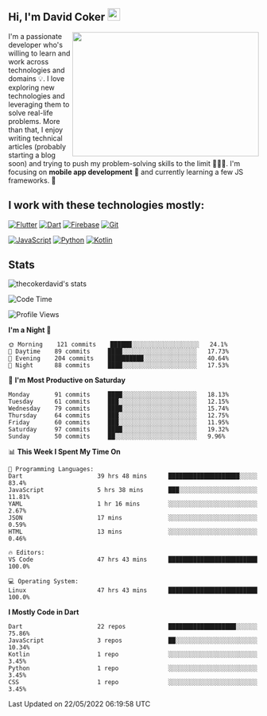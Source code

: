 ## Hi, I'm David Coker <img src="https://raw.githubusercontent.com/thecokerdavid/thecokerdavid/main/gifs/wave.gif" width="25px">
<img align="right" height="250" width="375" alt="" src="https://raw.githubusercontent.com/thecokerdavid/thecokerdavid/main/gifs/reminisce.gif" width="25px">

<p>I'm a passionate developer who's willing to learn and work across technologies and domains 💡. I love exploring new technologies and leveraging them to solve real-life problems. More than that, I enjoy writing technical articles (probably starting a blog soon) and trying to push my problem-solving skills to the limit  👨🏻‍💻. I'm focusing on <strong>mobile app development</strong> 📱 and currently learning a few JS frameworks. 🤪</p>

## I work with these technologies mostly:

[![Flutter](https://img.shields.io/badge/-Flutter-blue?style=for-the-badge&logo=flutter&logoColor=ffffff)](https://www.flutter.dev/)
[![Dart](https://img.shields.io/badge/-Dart-ffffff?style=for-the-badge&logo=dart&logoColor=blue)](https://www.dart.dev/)
[![Firebase](https://img.shields.io/badge/-Firebase-%23FBB741?style=for-the-badge&logo=firebase&logoColor=FBB741&labelColor=%23ffffff&color=%23FBB741)](https://www.firebase.google.com/)
[![Git](https://img.shields.io/badge/-Git-EB5C38?style=for-the-badge&logo=git&logoColor=%23ffffff)](https://git-scm.com/)

[![JavaScript](https://img.shields.io/badge/-JavaScript-F7DF1E?style=for-the-badge&logo=javascript&logoColor=000000&labelColor=F7DF1E&color=F7DF1E)](https://www.javascript.com/)
[![Python](https://img.shields.io/badge/-Python-yellow?style=for-the-badge&logo=python&logoColor=yellow&labelColor=blue&color=blue)](https://www.python.org/)
[![Kotlin](https://img.shields.io/badge/-Kotlin-7F52FF?style=for-the-badge&logo=Kotlin&logoColor=ffffff)](https://www.kotlinlang.com/)

## Stats

<p><img src="https://github-readme-stats.vercel.app/api?username=thecokerdavid&show_icons=true&hide_border=true&border_radius=10&theme=onedark" alt="thecokerdavid's stats" /></p>

<!--START_SECTION:waka-->
![Code Time](http://img.shields.io/badge/Code%20Time-578%20hrs%204%20mins-blue)

![Profile Views](http://img.shields.io/badge/Profile%20Views-4-blue)

**I'm a Night 🦉** 

```text
🌞 Morning    121 commits    ██████░░░░░░░░░░░░░░░░░░░   24.1% 
🌆 Daytime    89 commits     ████░░░░░░░░░░░░░░░░░░░░░   17.73% 
🌃 Evening    204 commits    ██████████░░░░░░░░░░░░░░░   40.64% 
🌙 Night      88 commits     ████░░░░░░░░░░░░░░░░░░░░░   17.53%

```
📅 **I'm Most Productive on Saturday** 

```text
Monday       91 commits     ████░░░░░░░░░░░░░░░░░░░░░   18.13% 
Tuesday      61 commits     ███░░░░░░░░░░░░░░░░░░░░░░   12.15% 
Wednesday    79 commits     ████░░░░░░░░░░░░░░░░░░░░░   15.74% 
Thursday     64 commits     ███░░░░░░░░░░░░░░░░░░░░░░   12.75% 
Friday       60 commits     ███░░░░░░░░░░░░░░░░░░░░░░   11.95% 
Saturday     97 commits     ████░░░░░░░░░░░░░░░░░░░░░   19.32% 
Sunday       50 commits     ██░░░░░░░░░░░░░░░░░░░░░░░   9.96%

```


📊 **This Week I Spent My Time On** 

```text
💬 Programming Languages: 
Dart                     39 hrs 48 mins      ████████████████████░░░░░   83.4% 
JavaScript               5 hrs 38 mins       ███░░░░░░░░░░░░░░░░░░░░░░   11.81% 
YAML                     1 hr 16 mins        ░░░░░░░░░░░░░░░░░░░░░░░░░   2.67% 
JSON                     17 mins             ░░░░░░░░░░░░░░░░░░░░░░░░░   0.59% 
HTML                     13 mins             ░░░░░░░░░░░░░░░░░░░░░░░░░   0.46%

🔥 Editors: 
VS Code                  47 hrs 43 mins      █████████████████████████   100.0%

💻 Operating System: 
Linux                    47 hrs 43 mins      █████████████████████████   100.0%

```

**I Mostly Code in Dart** 

```text
Dart                     22 repos            ███████████████████░░░░░░   75.86% 
JavaScript               3 repos             ██░░░░░░░░░░░░░░░░░░░░░░░   10.34% 
Kotlin                   1 repo              ░░░░░░░░░░░░░░░░░░░░░░░░░   3.45% 
Python                   1 repo              ░░░░░░░░░░░░░░░░░░░░░░░░░   3.45% 
CSS                      1 repo              ░░░░░░░░░░░░░░░░░░░░░░░░░   3.45%

```



 Last Updated on 22/05/2022 06:19:58 UTC
<!--END_SECTION:waka-->

<!-- ### Hi there 👋

<img align="center" src="/github-metrics.svg" alt="David Coker's Stats"> -->

<!-- ![David Coker's Most used languages](https://github-readme-stats.vercel.app/api/top-langs?username=thecokerdavid&layout=compact&show_icons=true&count_private=true&theme=gotham) -->
